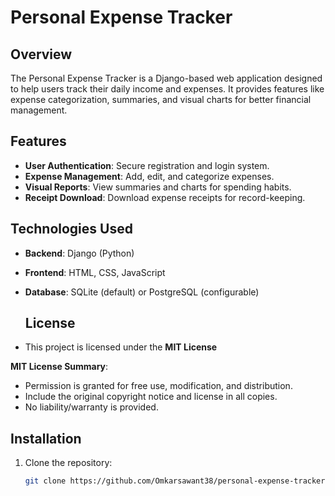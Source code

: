 # Personal Expense Tracker

## Overview
The Personal Expense Tracker is a Django-based web application designed to help users track their daily income and expenses. It provides features like expense categorization, summaries, and visual charts for better financial management.

## Features
- **User Authentication**: Secure registration and login system.
- **Expense Management**: Add, edit, and categorize expenses.
- **Visual Reports**: View summaries and charts for spending habits.
- **Receipt Download**: Download expense receipts for record-keeping.

## Technologies Used
- **Backend**: Django (Python)
- **Frontend**: HTML, CSS, JavaScript
- **Database**: SQLite (default) or PostgreSQL (configurable)

  ## License  
- This project is licensed under the **MIT License** 

**MIT License Summary**:  
- Permission is granted for free use, modification, and distribution.  
- Include the original copyright notice and license in all copies.  
- No liability/warranty is provided.  

## Installation
1. Clone the repository:
   ```bash
   git clone https://github.com/Omkarsawant38/personal-expense-tracker.git
